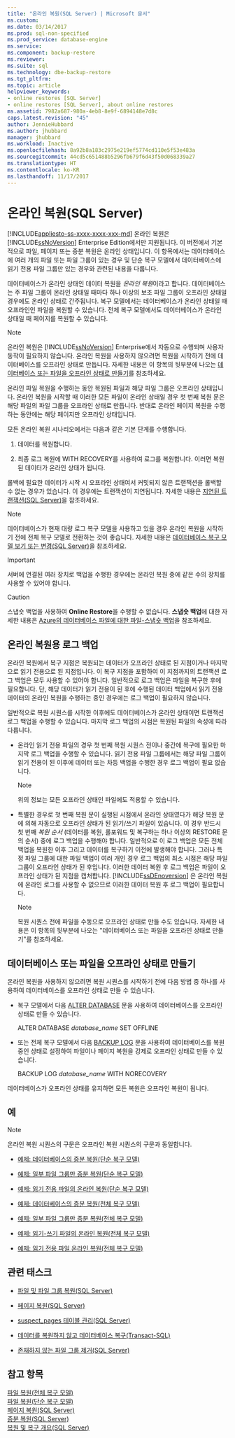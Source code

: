 ```yaml
---
title: "온라인 복원(SQL Server) | Microsoft 문서"
ms.custom: 
ms.date: 03/14/2017
ms.prod: sql-non-specified
ms.prod_service: database-engine
ms.service: 
ms.component: backup-restore
ms.reviewer: 
ms.suite: sql
ms.technology: dbe-backup-restore
ms.tgt_pltfrm: 
ms.topic: article
helpviewer_keywords:
- online restores [SQL Server]
- online restores [SQL Server], about online restores
ms.assetid: 7982a687-980a-4eb8-8e9f-6894148e7d8c
caps.latest.revision: "45"
author: JennieHubbard
ms.author: jhubbard
manager: jhubbard
ms.workload: Inactive
ms.openlocfilehash: 8a92b8a183c2975e219ef5774cd110e5f53e483a
ms.sourcegitcommit: 44cd5c651488b5296fb679f6d43f50d068339a27
ms.translationtype: HT
ms.contentlocale: ko-KR
ms.lasthandoff: 11/17/2017
---
```

# <a name="online-restore-sql-server"></a>온라인 복원(SQL Server)
[!INCLUDE[appliesto-ss-xxxx-xxxx-xxx-md](../../includes/appliesto-ss-xxxx-xxxx-xxx-md.md)] 온라인 복원은 [!INCLUDE[ssNoVersion](../../includes/ssnoversion-md.md)] Enterprise Edition에서만 지원됩니다. 이 버전에서 기본적으로 파일, 페이지 또는 증분 복원은 온라인 상태입니다. 이 항목에서는 데이터베이스에 여러 개의 파일 또는 파일 그룹이 있는 경우 및 단순 복구 모델에서 데이터베이스에 읽기 전용 파일 그룹만 있는 경우와 관련된 내용을 다룹니다.  
  
 데이터베이스가 온라인 상태인 데이터 복원을 *온라인 복원*이라고 합니다. 데이터베이스는 주 파일 그룹이 온라인 상태일 때마다 하나 이상의 보조 파일 그룹이 오프라인 상태일 경우에도 온라인 상태로 간주됩니다. 복구 모델에서는 데이터베이스가 온라인 상태일 때 오프라인인 파일을 복원할 수 있습니다. 전체 복구 모델에서도 데이터베이스가 온라인 상태일 때 페이지를 복원할 수 있습니다.  
  
> [!NOTE]  
>  온라인 복원은 [!INCLUDE[ssNoVersion](../../includes/ssnoversion-md.md)] Enterprise에서 자동으로 수행되며 사용자 동작이 필요하지 않습니다. 온라인 복원을 사용하지 않으려면 복원을 시작하기 전에 데이터베이스를 오프라인 상태로 만듭니다. 자세한 내용은 이 항목의 뒷부분에 나오는 [데이터베이스 또는 파일을 오프라인 상태로 만들기](#taking_db_or_file_offline)를 참조하세요.  
  
 온라인 파일 복원을 수행하는 동안 복원된 파일과 해당 파일 그룹은 오프라인 상태입니다. 온라인 복원을 시작할 때 이러한 모든 파일이 온라인 상태일 경우 첫 번째 복원 문은 해당 파일의 파일 그룹을 오프라인 상태로 만듭니다. 반대로 온라인 페이지 복원을 수행하는 동안에는 해당 페이지만 오프라인 상태입니다.  
  
 모든 온라인 복원 시나리오에서는 다음과 같은 기본 단계를 수행합니다.  
  
1.  데이터를 복원합니다.  
  
2.  최종 로그 복원에 WITH RECOVERY를 사용하여 로그를 복원합니다. 이러면 복원된 데이터가 온라인 상태가 됩니다.  
  
 롤백에 필요한 데이터가 시작 시 오프라인 상태여서 커밋되지 않은 트랜잭션을 롤백할 수 없는 경우가 있습니다. 이 경우에는 트랜잭션이 지연됩니다. 자세한 내용은 [지연된 트랜잭션&#40;SQL Server&#41;](../../relational-databases/backup-restore/deferred-transactions-sql-server.md)을 참조하세요.  
  
> [!NOTE]  
>  데이터베이스가 현재 대량 로그 복구 모델을 사용하고 있을 경우 온라인 복원을 시작하기 전에 전체 복구 모델로 전환하는 것이 좋습니다. 자세한 내용은 [데이터베이스 복구 모델 보기 또는 변경&#40;SQL Server&#41;](../../relational-databases/backup-restore/view-or-change-the-recovery-model-of-a-database-sql-server.md)을 참조하세요.  
  
> [!IMPORTANT]  
>  서버에 연결된 여러 장치로 백업을 수행한 경우에는 온라인 복원 중에 같은 수의 장치를 사용할 수 있어야 합니다.  
  
> [!CAUTION]  
>  스냅숏 백업을 사용하여 **Online Restore**을 수행할 수 없습니다. **스냅숏 백업**에 대한 자세한 내용은 [Azure의 데이터베이스 파일에 대한 파일-스냅숏 백업](../../relational-databases/backup-restore/file-snapshot-backups-for-database-files-in-azure.md)을 참조하세요.  
  
## <a name="log-backups-for-online-restore"></a>온라인 복원용 로그 백업  
 온라인 복원에서 복구 지점은 복원되는 데이터가 오프라인 상태로 된 지점이거나 마지막으로 읽기 전용으로 된 지점입니다. 이 복구 지점을 포함하여 이 지점까지의 트랜잭션 로그 백업은 모두 사용할 수 있어야 합니다. 일반적으로 로그 백업은 파일을 복구한 후에 필요합니다. 단, 해당 데이터가 읽기 전용이 된 후에 수행된 데이터 백업에서 읽기 전용 데이터의 온라인 복원을 수행하는 중인 경우에는 로그 백업이 필요하지 않습니다.  
  
 일반적으로 복원 시퀀스를 시작한 이후에도 데이터베이스가 온라인 상태이면 트랜잭션 로그 백업을 수행할 수 있습니다. 마지막 로그 백업의 시점은 복원된 파일의 속성에 따라 다릅니다.  
  
-   온라인 읽기 전용 파일의 경우 첫 번째 복원 시퀀스 전이나 중간에 복구에 필요한 마지막 로그 백업을 수행할 수 있습니다. 읽기 전용 파일 그룹에서는 해당 파일 그룹이 읽기 전용이 된 이후에 데이터 또는 차등 백업을 수행한 경우 로그 백업이 필요 없습니다.  
  
    > [!NOTE]  
    >  위의 정보는 모든 오프라인 상태인 파일에도 적용할 수 있습니다.  
  
-   특별한 경우로 첫 번째 복원 문이 실행된 시점에서 온라인 상태였다가 해당 복원 문에 의해 자동으로 오프라인 상태가 된 읽기/쓰기 파일이 있습니다. 이 경우 반드시 첫 번째 *복원 순서* (데이터를 복원, 롤포워드 및 복구하는 하나 이상의 RESTORE 문의 순서) 중에 로그 백업을 수행해야 합니다. 일반적으로 이 로그 백업은 모든 전체 백업을 복원한 이후 그리고 데이터를 복구하기 이전에 발생해야 합니다. 그러나 특정 파일 그룹에 대한 파일 백업이 여러 개인 경우 로그 백업의 최소 시점은 해당 파일 그룹이 오프라인 상태가 된 후입니다. 이러한 데이터 복원 후 로그 백업은 파일이 오프라인 상태가 된 지점을 캡처합니다. [!INCLUDE[ssDEnoversion](../../includes/ssdenoversion-md.md)] 은 온라인 복원에 온라인 로그를 사용할 수 없으므로 이러한 데이터 복원 후 로그 백업이 필요합니다.  
  
    > [!NOTE]  
    >  복원 시퀀스 전에 파일을 수동으로 오프라인 상태로 만들 수도 있습니다. 자세한 내용은 이 항목의 뒷부분에 나오는 "데이터베이스 또는 파일을 오프라인 상태로 만들기"를 참조하세요.  
  
##  <a name="taking_db_or_file_offline"></a> 데이터베이스 또는 파일을 오프라인 상태로 만들기  
 온라인 복원을 사용하지 않으려면 복원 시퀀스를 시작하기 전에 다음 방법 중 하나를 사용하여 데이터베이스를 오프라인 상태로 만들 수 있습니다.  
  
-   복구 모델에서 다음 [ALTER DATABASE](../../t-sql/statements/alter-database-transact-sql.md) 문을 사용하여 데이터베이스를 오프라인 상태로 만들 수 있습니다.  
  
     ALTER DATABASE *database_name* SET OFFLINE  
  
-   또는 전체 복구 모델에서 다음 [BACKUP LOG](../../t-sql/statements/backup-transact-sql.md) 문을 사용하여 데이터베이스를 복원 중인 상태로 설정하여 파일이나 페이지 복원을 강제로 오프라인 상태로 만들 수 있습니다.  
  
     BACKUP LOG *database_name* WITH NORECOVERY  
  
 데이터베이스가 오프라인 상태를 유지하면 모든 복원은 오프라인 복원이 됩니다.  
  
## <a name="examples"></a>예  
  
> [!NOTE]  
>  온라인 복원 시퀀스의 구문은 오프라인 복원 시퀀스의 구문과 동일합니다.  
  
-   [예제: 데이터베이스의 증분 복원&#40;단순 복구 모델&#41;](../../relational-databases/backup-restore/example-piecemeal-restore-of-database-simple-recovery-model.md)  
  
-   [예제: 일부 파일 그룹만 증분 복원&#40;단순 복구 모델&#41;](../../relational-databases/backup-restore/example-piecemeal-restore-of-only-some-filegroups-simple-recovery-model.md)  
  
-   [예제: 읽기 전용 파일의 온라인 복원&#40;단순 복구 모델&#41;](../../relational-databases/backup-restore/example-online-restore-of-a-read-only-file-simple-recovery-model.md)  
  
-   [예제: 데이터베이스의 증분 복원&#40;전체 복구 모델&#41;](../../relational-databases/backup-restore/example-piecemeal-restore-of-database-full-recovery-model.md)  
  
-   [예제: 일부 파일 그룹만 증분 복원&#40;전체 복구 모델&#41;](../../relational-databases/backup-restore/example-piecemeal-restore-of-only-some-filegroups-full-recovery-model.md)  
  
-   [예제: 읽기-쓰기 파일의 온라인 복원&#40;전체 복구 모델&#41;](../../relational-databases/backup-restore/example-online-restore-of-a-read-write-file-full-recovery-model.md)  
  
-   [예제: 읽기 전용 파일 온라인 복원&#40;전체 복구 모델&#41;](../../relational-databases/backup-restore/example-online-restore-of-a-read-only-file-full-recovery-model.md)  
  
##  <a name="RelatedTasks"></a> 관련 태스크  
  
-   [파일 및 파일 그룹 복원&#40;SQL Server&#41;](../../relational-databases/backup-restore/restore-files-and-filegroups-sql-server.md)  
  
-   [페이지 복원&#40;SQL Server&#41;](../../relational-databases/backup-restore/restore-pages-sql-server.md)  
  
-   [suspect_pages 테이블 관리&#40;SQL Server&#41;](../../relational-databases/backup-restore/manage-the-suspect-pages-table-sql-server.md)  
  
-   [데이터를 복원하지 않고 데이터베이스 복구&#40;Transact-SQL&#41;](../../relational-databases/backup-restore/recover-a-database-without-restoring-data-transact-sql.md)  
  
-   [존재하지 않는 파일 그룹 제거&#40;SQL Server&#41;](../../relational-databases/backup-restore/remove-defunct-filegroups-sql-server.md)  
  
## <a name="see-also"></a>참고 항목  
 [파일 복원&#40;전체 복구 모델&#41;](../../relational-databases/backup-restore/file-restores-full-recovery-model.md)   
 [파일 복원&#40;단순 복구 모델&#41;](../../relational-databases/backup-restore/file-restores-simple-recovery-model.md)   
 [페이지 복원&#40;SQL Server&#41;](../../relational-databases/backup-restore/restore-pages-sql-server.md)   
 [증분 복원&#40;SQL Server&#41;](../../relational-databases/backup-restore/piecemeal-restores-sql-server.md)   
 [복원 및 복구 개요&#40;SQL Server&#41;](../../relational-databases/backup-restore/restore-and-recovery-overview-sql-server.md)  
  
  

